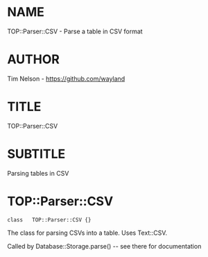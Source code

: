 NAME
====

TOP::Parser::CSV - Parse a table in CSV format

AUTHOR
======

Tim Nelson - https://github.com/wayland

TITLE
=====

TOP::Parser::CSV

SUBTITLE
========

Parsing tables in CSV

TOP::Parser::CSV
================

    class   TOP::Parser::CSV {}

The class for parsing CSVs into a table. Uses Text::CSV. 

Called by Database::Storage.parse() -- see there for documentation

